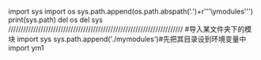 import sys
import os
sys.path.append(os.path.abspath('.')+r'''\ymodules''')
print(sys.path)
del os
del sys
//////////////////////////////////////////////////////////////////////
#导入某文件夹下的模块
import sys
sys.path.append('./mymodules')#先把其目录设到环境变量中
import ym1
